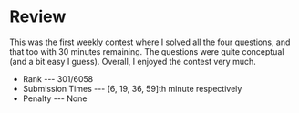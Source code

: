 # Review
This was the first weekly contest where I solved all the four questions, and that too with 30 minutes remaining. The questions were quite conceptual (and a bit easy I guess). Overall, I enjoyed the contest very much.

* Rank --- 301/6058
* Submission Times --- [6, 19, 36, 59]th minute respectively
* Penalty --- None
